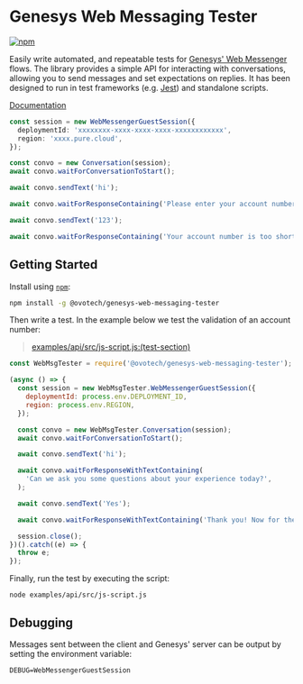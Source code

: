 # Genesys Web Messaging Tester

[![npm](https://img.shields.io/npm/v/@ovotech/genesys-web-messaging-tester)](https://www.npmjs.com/package/@ovotech/genesys-web-messaging-tester)

Easily write automated, and repeatable tests
for [Genesys' Web Messenger](https://help.mypurecloud.com/articles/web-messaging-overview/)
flows. The library provides a simple API for interacting with conversations, allowing you to send messages and set
expectations on replies. It has been designed to run in test frameworks
(e.g. [Jest](https://jestjs.io/)) and standalone scripts.

[Documentation](https://github.com/ovotech/genesys-web-messaging-tester/tree/main/docs/api/README.md)

```typescript
const session = new WebMessengerGuestSession({
  deploymentId: 'xxxxxxxx-xxxx-xxxx-xxxx-xxxxxxxxxxxx',
  region: 'xxxx.pure.cloud',
});

const convo = new Conversation(session);
await convo.waitForConversationToStart();

await convo.sendText('hi');

await convo.waitForResponseContaining('Please enter your account number');

await convo.sendText('123');

await convo.waitForResponseContaining('Your account number is too short. It is the 6 digit number on your bills');
```

## Getting Started

Install using [`npm`](https://www.npmjs.com/package/@ovotech/genesys-web-messaging-tester):

```bash
npm install -g @ovotech/genesys-web-messaging-tester
```

Then write a test. In the example below we test the validation of an account number:

> [examples/api/src/js-script.js:(test-section)](https://github.com/ovotech/genesys-web-messaging-tester/tree/main/examples/api/src/js-script.js#L3-L29)

```javascript
const WebMsgTester = require('@ovotech/genesys-web-messaging-tester');

(async () => {
  const session = new WebMsgTester.WebMessengerGuestSession({
    deploymentId: process.env.DEPLOYMENT_ID,
    region: process.env.REGION,
  });

  const convo = new WebMsgTester.Conversation(session);
  await convo.waitForConversationToStart();

  await convo.sendText('hi');

  await convo.waitForResponseWithTextContaining(
    'Can we ask you some questions about your experience today?',
  );

  await convo.sendText('Yes');

  await convo.waitForResponseWithTextContaining('Thank you! Now for the next question...');

  session.close();
})().catch((e) => {
  throw e;
});
```

Finally, run the test by executing the script:

```shell
node examples/api/src/js-script.js
```

## Debugging

Messages sent between the client and Genesys' server can be output by setting the environment variable:

```shell
DEBUG=WebMessengerGuestSession
```
